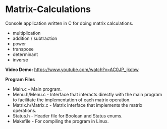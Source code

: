 # Matrix-Calculations
Console application written in C for doing matrix calculations. 
- multiplication
- addition / subtraction
- power
- transpose
- determinant
- inverse

**Video Demo:** https://www.youtube.com/watch?v=AC0JP_jkcbw

**Program Files**
- Main.c - Main program.
- Menu.h/Menu.c - Interface that interacts directly with the main program to facilitate the implementation of each matrix operation.
- Matrix.h/Matrix.c - Matrix interface that implements the matrix operations.
- Status.h - Header file for Boolean and Status enums.
- Makefile - For compiling the program in Linux.
